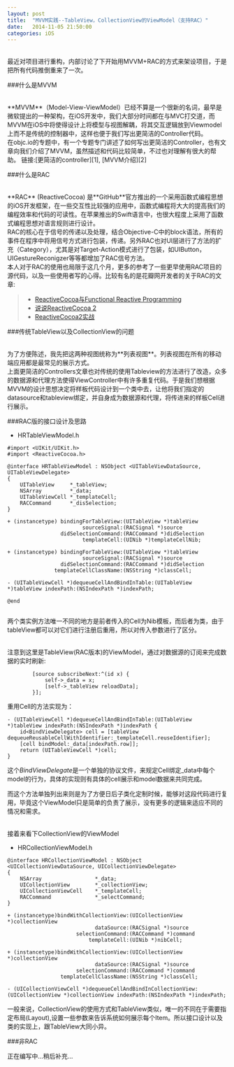 ```yaml
---
layout: post
title:  "MVVM实践--TableView，CollectionView的ViewModel（支持RAC）"
date:   2014-11-05 21:50:00
categories: iOS
---
```


<br />
最近对项目进行重构，内部讨论了下开始用MVVM+RAC的方式来架设项目，于是把所有代码推倒重来了一次。

###什么是MVVM

<br />
**MVVM**（Model-View-ViewModel）已经不算是一个很新的名词，最早是微软提出的一种架构，在iOS开发中，我们大部分时间都在与MVC打交道，而MVVM在iOS中将使得设计上将模型与视图解耦，将其交互逻辑放到Viewmodel上而不是传统的控制器中，这样也便于我们写出更简洁的Controller代码。

<br />
在objc.io的专题中，有一个专题专门讲述了如何写出更简洁的Controller，也有文章向我们介绍了MVVM，虽然描述和代码比较简单，不过也对理解有很大的帮助。
链接:[更简洁的controller][1], [MVVM介绍][2]


###什么是RAC

<br />
**RAC** (ReactiveCocoa) 是**GitHub**官方推出的一个采用函数式编程思想的iOS开发框架，在一些交互性比较强的应用中，函数式编程将大大的提高我们的编程效率和代码的可读性。在苹果推出的Swift语言中，也很大程度上采用了函数式编程思想对语言规则进行设计。

<br />
RAC的核心在于信号的传递以及处理，结合Objective-C中的block语法，所有的事件在程序中将用信号方式进行包装，传递。另外RAC也对UI层进行了方法的扩充（Category），尤其是对Target-Action模式进行了包装，如UIButton，UIGestureReconigzer等等都增加了RAC信号方法。

<br />
本人对于RAC的使用也局限于这几个月，更多的参考了一些更早使用RAC项目的源代码，以及一些使用者写的心得。比较有名的是花瓣网开发者的关于RAC的文章:

> * [ReactiveCocoa与Functional Reactive Programming][3]
> * [说说ReactiveCocoa 2][4]
> * [ReactiveCocoa2实战][5]


###传统TableView以及CollectionView的问题

<br />
为了方便陈述，我先把这两种视图统称为**列表视图**。列表视图在所有的移动端应用都是最常见的展示方式。

<br />
上面更简洁的Controllers文章也对传统的使用Tableview的方法进行了改造，众多的数据源和代理方法使得ViewController中有许多重复代码。于是我们想根据MVVM的设计思想决定将样板代码设计到一个类中去，让他将我们指定的datasource和tableview绑定，并自身成为数据源和代理，将传进来的样板Cell进行展示。


###RAC版的接口设计及思路

* HRTableViewModel.h

``` 
#import <UIKit/UIKit.h>
#import <ReactiveCocoa.h>

@interface HRTableViewModel : NSObject <UITableViewDataSource, UITableViewDelegate>
{
    UITableView     *_tableView;
    NSArray         *_data;
    UITableViewCell *_templateCell;
    RACCommand      *_disSelection;
}

+ (instancetype) bindingForTableView:(UITableView *)tableView
                        sourceSignal:(RACSignal *)source
                 didSelectionCommand:(RACCommand *)didSelection
                        templateCell:(UINib *)templateCellNib;

+ (instancetype) bindingForTableView:(UITableView *)tableView
                        sourceSignal:(RACSignal *)source
                 didSelectionCommand:(RACCommand *)didSelection
               templateCellClassName:(NSString *)classCell;

- (UITableViewCell *)dequeueCellAndBindInTable:(UITableView *)tableView indexPath:(NSIndexPath *)indexPath;

@end
	
```

两个类实例方法唯一不同的地方是前者传入的Cell为Nib模板，而后者为类，由于tableView都可以对它们进行注册后重用，所以对传入参数进行了区分。

<br />
注意到这里是TableView(RAC版本)的ViewModel，通过对数据源的订阅来完成数据的实时刷新:
		
```
		[source subscribeNext:^(id x) {
            self->_data = x;
            [self->_tableView reloadData];
        }];
```

重用Cell的方法实现为：

```
- (UITableViewCell *)dequeueCellAndBindInTable:(UITableView *)tableView indexPath:(NSIndexPath *)indexPath {
    id<BindViewDelegate> cell = [tableView dequeueReusableCellWithIdentifier:_templateCell.reuseIdentifier];
    [cell bindModel:_data[indexPath.row]];
    return (UITableViewCell *)cell;
}
```

这个*BindViewDelegate*是一个单独的协议文件，来规定Cell绑定_data中每个model的行为，具体的实现则有具体的cell展示和model数据来共同完成。

而这个方法单独列出来则是为了方便日后子类化定制时候，能够对这段代码进行复用，毕竟这个ViewModel只是简单的负责了展示，没有更多的逻辑来适应不同的情况和需求。

<br />
接着来看下CollectionView的ViewModel

* HRCollectionViewModel.h

```
@interface HRCollectionViewModel : NSObject <UICollectionViewDataSource, UICollectionViewDelegate>
{
    NSArray                 *_data;
    UICollectionView        *_collectionView;
    UICollectionViewCell    *_templateCell;
    RACCommand              *_selectCommand;
}

+ (instancetype)bindWithCollectionView:(UICollectionView *)collectionView
                            dataSource:(RACSignal *)source
                      selectionCommand:(RACCommand *)command
                          templateCell:(UINib *)nibCell;

+ (instancetype)bindWithCollectionView:(UICollectionView *)collectionView
                            dataSource:(RACSignal *)source
                      selectionCommand:(RACCommand *)command
                 templateCellClassName:(NSString *)classCell;

- (UICollectionViewCell *)dequeueCellAndBindInCollectionView:(UICollectionView *)collectionView indexPath:(NSIndexPath *)indexPath;

```

一般来说，CollectionView的使用方式和TableView类似，唯一的不同在于需要指定布局(Layout),设置一些参数来告诉系统如何展示每个Item。所以接口设计以及类的实现上，跟TableView大同小异。

###非RAC


正在编写中...稍后补充...


[1]: http://objccn.io/issue-1-1/
[2]: http://objccn.io/issue-13-1/
[3]: http://limboy.me/ios/2013/06/19/frp-reactivecocoa.html
[4]: http://limboy.me/ios/2013/12/27/reactivecocoa-2.html
[5]: http://limboy.me/tech/2014/06/06/deep-into-reactivecocoa2.html